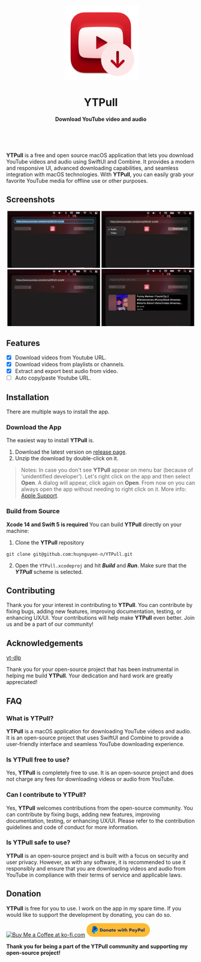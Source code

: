 <div align="center">
	<a href="https://github.com/huynguyen-n/YTPull">
		<img src="stuff/Appicon-README.png" width="200" height="200">
	</a>
	<h1>YTPull</h1>
	<p>
		<b>Download YouTube video and audio</b>
	</p>
	<br>
	<br>
	<br>
</div>

**YTPull** is a free and open source macOS application that lets you download YouTube videos and audio using SwiftUI and Combine. It provides a modern and responsive UI, advanced downloading capabilities, and seamless integration with macOS technologies. With **YTPull**, you can easily grab your favorite YouTube media for offline use or other purposes.

## Screenshots
<div align="center">
    <div float="left">
        <img src="stuff/Screenshot1.png" width="49%" />
        <img src="stuff/Screenshot3.png" width="49%" />
    </div>
    <div float="left">
        <img src="stuff/Screenshot2.png" width="49%" />
        <img src="stuff/Screenshot4.png" width="49%" />
    </div>
</div>

## Features
- [x] Download videos from Youtube URL. 
- [x] Download videos from playlists or channels.
- [x] Extract and export best audio from video.
- [ ] Auto copy/paste Youtube URL.

## Installation
There are multiple ways to install the app.

### Download the App
The easiest way to install **YTPull** is.
1. Download the latest version on [release page](https://github.com/huynguyen-n/YTPull/releases).
2. Unzip the download by double-click on it.

> Notes: In case you don't see **YTPull** appear on menu bar (because of 'unidentified developer'). Let's right click on the app and then select **Open**. A dialog will appear, click again on **Open**. From now on you can always open the app without needing to right click on it. More info: [Apple Support](https://support.apple.com/kb/PH25088).


### Build from Source
**Xcode 14 and Swift 5 is required**
You can build **YTPull** directly on your machine:
1. Clone the **YTPull** repository
```
git clone git@github.com:huynguyen-n/YTPull.git
```
2. Open the `YTPull.xcodeproj` and hit ***Build*** and ***Run***. Make sure that the ***YTPull*** scheme is selected.

## Contributing
Thank you for your interest in contributing to **YTPull**. You can contribute by fixing bugs, adding new features, improving documentation, testing, or enhancing UX/UI. Your contributions will help make **YTPull** even better. Join us and be a part of our community!

## Acknowledgements
[yt-dlp](https://github.com/yt-dlp/yt-dlp)

Thank you for your open-source project that has been instrumental in helping me build **YTPull**. Your dedication and hard work are greatly appreciated!

## FAQ
### What is **YTPull**?
**YTPull** is a macOS application for downloading YouTube videos and audio. It is an open-source project that uses SwiftUI and Combine to provide a user-friendly interface and seamless YouTube downloading experience.

### Is **YTPull** free to use?
Yes, **YTPull** is completely free to use. It is an open-source project and does not charge any fees for downloading videos or audio from YouTube.

### Can I contribute to **YTPull**?
Yes, **YTPull** welcomes contributions from the open-source community. You can contribute by fixing bugs, adding new features, improving documentation, testing, or enhancing UX/UI. Please refer to the contribution guidelines and code of conduct for more information.

### Is **YTPull** safe to use?
**YTPull** is an open-source project and is built with a focus on security and user privacy. However, as with any software, it is recommended to use it responsibly and ensure that you are downloading videos and audio from YouTube in compliance with their terms of service and applicable laws.

## Donation
**YTPull** is free for you to use. I work on the app in my spare time. If you would like to support the development by donating, you can do so.

<a href='https://ko-fi.com/K3K0KATVS' target='_blank'><img height='36' style='border:0px;height:36px;' src='https://storage.ko-fi.com/cdn/kofi3.png?v=3' border='0' alt='Buy Me a Coffee at ko-fi.com' /></a> <a href='https://paypal.me/huynguyen1012' target='_blank'><img height='36' style='border:0px;height:36px;' src='https://raw.githubusercontent.com/huynguyen-n/donation-buttons/main/donate-with-Paypal.svg' border='0' alt='Donate with Paypal' /></a>


**Thank you for being a part of the **YTPull** community and supporting my open-source project!**
